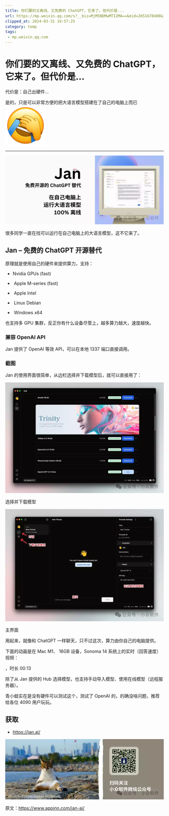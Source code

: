 ```yaml
---
title: 你们要的又离线、又免费的 ChatGPT，它来了。但代价是...
url: https://mp.weixin.qq.com/s?__biz=MjM5NDMwMTI2MA==&mid=2651678400&idx=1&sn=f26dc47555f0b10cfec6c5266d47ab2a&chksm=bd7012e38a079bf5c6a49cb389c4d4fea69dcce566c37214569794c4cbba09111c0beb470e91&mpshare=1&scene=1&srcid=0216DbrCA4txlfyP5mIfWkor&sharer_shareinfo=eec37870c1fe839e23d1ede073cb9ddc&sharer_shareinfo_first=eec37870c1fe839e23d1ede073cb9ddc#rd
clipped_at: 2024-03-31 19:57:25
category: temp
tags: 
 - mp.weixin.qq.com
---
```



# 你们要的又离线、又免费的 ChatGPT，它来了。但代价是...

代价是：自己出硬件...

是的，只是可以非常方便的把大语言模型搭建在了自己的电脑上而已 ![图片](assets/1711886245-4d5730bea30ead18a5d20a2b116f599a.png)

- - -

![图片](assets/1711886245-d3451c1049813e81c5d78e2bddd39552.webp "Jan - 免费的 ChatGPT 开源替代：使用开源 AI 模型，在自己电脑上运行大语言模型，100% 离线 1")

很多同学一直在找可以运行在自己电脑上的大语言模型，这不它来了。

## Jan – 免费的 ChatGPT 开源替代

原理就是使用自己的硬件来提供算力，支持：

-   Nvidia GPUs (fast)
    
-    Apple M-series (fast)
    
-    Apple Intel
    
-    Linux Debian
    
-    Windows x64
    

也支持多 GPU 集群，反正你有什么设备尽管上，越多算力越大，速度越快。

### 兼容 OpenAI API

Jan 提供了 OpenAI 等效 API，可以在本地 1337 端口直接调用。

### 截图

Jan 的使用界面很简单，从边栏选择并下载模型后，就可以直接用了：

![图片](assets/1711886245-f0cfa2390eae90dd26358008d048b6d0.webp "Jan - 免费的 ChatGPT 开源替代：使用开源 AI 模型，在自己电脑上运行大语言模型，100% 离线 2")

选择并下载模型

![图片](assets/1711886245-a696900c88f7feafceedada0331938d1.webp "Jan - 免费的 ChatGPT 开源替代：使用开源 AI 模型，在自己电脑上运行大语言模型，100% 离线 3")

主界面

用起来，就像和 ChatGPT 一样聊天，只不过这次，算力由你自己的电脑提供。

下面的动画是在 Mac M1、 16GB 设备，Sonoma 14 系统上的实时（回答速度）视频：

，时长 00:13

除了从 Jan 提供的 Hub 选择模型，也支持手动导入模型、使用在线模型（远程服务器）。

青小蛙实在是没有硬件可以测试这个，测试了 OpenAI 的，的确没啥问题，推荐给各位 4090 用户玩玩。

## 获取

-   https://jan.ai/  
    

![图片](assets/1711886245-2b8c35377e2baf26226058ff35f20dc1.webp)

原文：https://www.appinn.com/jan-ai/